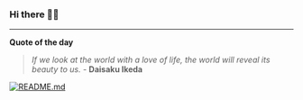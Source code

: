 ### Hi there 👋🏻


---

**Quote of the day**

> *If we look at the world with a love of life, the world will reveal its beauty to us.* - **Daisaku Ikeda** 

[![README.md](https://github.com/marcolovazzano/marcolovazzano/actions/workflows/readme.yml/badge.svg?branch=main)](https://github.com/marcolovazzano/marcolovazzano/actions/workflows/readme.yml)
